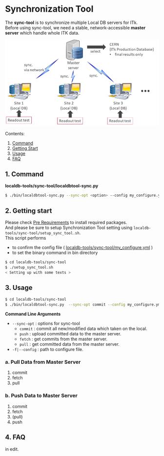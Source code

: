 # Synchronization Tool

The **sync-tool** is to synchronize multiple Local DB servers for ITk.<br>
Before using sync-tool, we need a stable, network-accessible **master server** which handle whole ITK data.

![Sync overall](images/sync_overall.png)

Contents:

1. [Command](#1-command)
2. [Getting Start](#2-getting-start)
3. [Usage](#3-usage)
4. [FAQ](#4-faq)

## 1. Command

**localdb-tools/sync-tool/localdbtool-sync.py**

```bash
$ ./bin/localdbtool-sync.py --sync-opt <option> --config my_configure.yml
```

## 2. Getting start

Please check [Pre Requirements](requirements.md) to install required packages.<br>
And please be sure to setup Synchronization Tool setting using `localdb-tools/sync-tool/setup_sync_tool.sh`. <br>
This script performs

- to confirm the config file ( [localdb-tools/sync-tool/my_configure.yml](config.md) )
- to set the binary command in bin directory

```bash
$ cd localdb-tools/sync-tool
$ ./setup_sync_tool.sh
< Setting up with some texts >
```

## 3. Usage

```bash
$ cd localdb-tools/sync-tool
$ ./bin/localdbtool-sync.py  --sync-opt commit --config my_configure.yml
```

**Command Line Arguments**

- `--sync-opt` : options for sync-tool
    - `commit` : commit all new/modified data which taken on the local.
    - `push` : upload committed data to the master server.
    - `fetch` : get commits from the master server.
    - `pull` : get committed data from the master server.
- `-f|--config` : path to configure file.

### a. Pull Data from Master Server

1. commit
2. fetch
3. pull

### b. Push Data to Master Server

1. commit
2. fetch
3. (pull)
4. push

## 4. FAQ

in edit.
